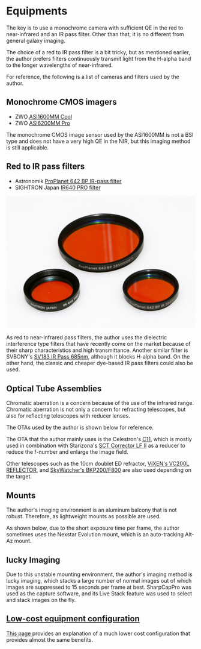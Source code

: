 # Equipments

The key is to use a monochrome camera with sufficient QE in the red to near-infrared and an IR pass filter. Other than that, it is no different from general galaxy imaging.

The choice of a red to IR pass filter is a bit tricky, but as mentioned earlier, the author prefers filters continuously transmit light from the H-alpha band to the longer wavelengths of near-infrared.

For reference, the following is a list of cameras and filters used by the author.

## Monochrome CMOS imagers
* ZWO [ASI1600MM Cool](https://astronomy-imaging-camera.com/product/asi1600mm-cool)
* ZWO [ASI6200MM Pro](https://astronomy-imaging-camera.com/product/asi6200mm-pro-mono)

The monochrome CMOS image sensor used by the ASI1600MM is not a BSI type and does not have a very high QE in the NIR, but this imaging method is still applicable.

## Red to IR pass filters
* Astronomik [ProPlanet 642 BP IR-pass filter](https://www.astronomik.com/en/infrarot-passfilter-infrared-pass-filters/proplanet-642-bp-ir-passfilter.html)
* SIGHTRON Japan [IR640 PRO filter](https://www.sightron.co.jp/product/irpro_filter.html)

![Red to IR pass filters](imgs/IR640.jpg)

As red to near-infrared pass filters, the author uses the dielectric interference type filters that have recently come on the market because of their sharp characteristics and high transmittance. Another similar filter is SVBONY's [SV183 IR Pass 685nm](https://www.svbony.com/sv183-filter/), although it blocks H-alpha band.
On the other hand, the classic and cheaper dye-based IR pass filters could also be used.

## Optical Tube Assemblies

Chromatic aberration is a concern because of the use of the infrared range. Chromatic aberration is not only a concern for refracting telescopes, but also for reflecting telescopes with reducer lenses.

The OTAs used by the author is shown below for reference.

The OTA that the author mainly uses is the Celestron's [C11](https://www.celestron.com/products/c11-optical-tube-assembly-cge-dovetail), which is mostly used in combination with Starizona's [SCT Corrector LF II](https://starizona.com/collections/featured/products/starizona-sct-corrector-lf-large-format-reducer-coma-corrector) as a reducer to reduce the f-number and enlarge the image field.

Other telescopes such as the 10cm doublet ED refractor, [VIXEN's VC200L REFLECTOR](https://global.vixen.co.jp/en/product/2632_02/), and [SkyWatcher's BKP200/F800](http://skywatcher.com/product/quattro-200-st/)
 are also used depending on the target.



## Mounts

The author's imaging environment is an aluminum balcony that is not robust. Therefore, as lightweight mounts as possible are used.

As shown below, due to the short exposure time per frame, the author sometimes uses the Nexstar Evolution mount, which is an auto-tracking Alt-Az mount.

## lucky Imaging

Due to this unstable mounting environment, the author's imaging method is lucky imaging, which stacks a large number of normal images out of which images are suppressed to 15 seconds per frame at best.
SharpCapPro was used as the capture software, and its Live Stack feature was used to select and stack images on the fly.

## [Low-cost equipment configuration](IMX462_QHT5III462C_NIRgalaxyImaging.md)

[This page ](IMX462_QHT5III462C_NIRgalaxyImaging.md) provides an explanation of a much lower cost configuration that provides almost the same benefits.
